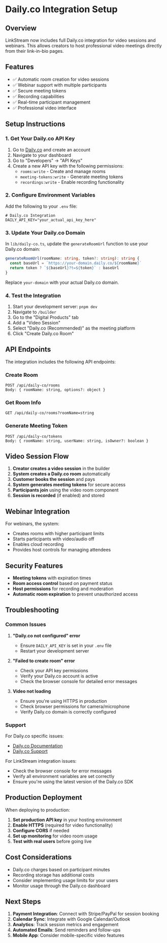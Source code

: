 # Daily.co Integration Setup

## Overview
LinkStream now includes full Daily.co integration for video sessions and webinars. This allows creators to host professional video meetings directly from their link-in-bio pages.

## Features
- ✅ Automatic room creation for video sessions
- ✅ Webinar support with multiple participants
- ✅ Secure meeting tokens
- ✅ Recording capabilities
- ✅ Real-time participant management
- ✅ Professional video interface

## Setup Instructions

### 1. Get Your Daily.co API Key

1. Go to [Daily.co](https://daily.co) and create an account
2. Navigate to your dashboard
3. Go to "Developers" → "API Keys"
4. Create a new API key with the following permissions:
   - `rooms:write` - Create and manage rooms
   - `meeting-tokens:write` - Generate meeting tokens
   - `recordings:write` - Enable recording functionality

### 2. Configure Environment Variables

Add the following to your `.env` file:

```env
# Daily.co Integration
DAILY_API_KEY="your_actual_api_key_here"
```

### 3. Update Your Daily.co Domain

In `lib/daily-co.ts`, update the `generateRoomUrl` function to use your Daily.co domain:

```typescript
generateRoomUrl(roomName: string, token?: string): string {
  const baseUrl = `https://your-domain.daily.co/${roomName}`
  return token ? `${baseUrl}?t=${token}` : baseUrl
}
```

Replace `your-domain` with your actual Daily.co domain.

### 4. Test the Integration

1. Start your development server: `pnpm dev`
2. Navigate to `/builder`
3. Go to the "Digital Products" tab
4. Add a "Video Session"
5. Select "Daily.co (Recommended)" as the meeting platform
6. Click "Create Daily.co Room"

## API Endpoints

The integration includes the following API endpoints:

### Create Room
```
POST /api/daily-co/rooms
Body: { roomName: string, options?: object }
```

### Get Room Info
```
GET /api/daily-co/rooms?roomName=string
```

### Generate Meeting Token
```
POST /api/daily-co/tokens
Body: { roomName: string, userName: string, isOwner?: boolean }
```

## Video Session Flow

1. **Creator creates a video session** in the builder
2. **System creates a Daily.co room** automatically
3. **Customer books the session** and pays
4. **System generates meeting tokens** for secure access
5. **Participants join** using the video room component
6. **Session is recorded** (if enabled) and stored

## Webinar Integration

For webinars, the system:
- Creates rooms with higher participant limits
- Starts participants with video/audio off
- Enables cloud recording
- Provides host controls for managing attendees

## Security Features

- **Meeting tokens** with expiration times
- **Room access control** based on payment status
- **Host permissions** for recording and moderation
- **Automatic room expiration** to prevent unauthorized access

## Troubleshooting

### Common Issues

1. **"Daily.co not configured" error**
   - Ensure `DAILY_API_KEY` is set in your `.env` file
   - Restart your development server

2. **"Failed to create room" error**
   - Check your API key permissions
   - Verify your Daily.co account is active
   - Check the browser console for detailed error messages

3. **Video not loading**
   - Ensure you're using HTTPS in production
   - Check browser permissions for camera/microphone
   - Verify Daily.co domain is correctly configured

### Support

For Daily.co specific issues:
- [Daily.co Documentation](https://docs.daily.co/)
- [Daily.co Support](https://daily.co/support)

For LinkStream integration issues:
- Check the browser console for error messages
- Verify all environment variables are set correctly
- Ensure you're using the latest version of the Daily.co SDK

## Production Deployment

When deploying to production:

1. **Set production API key** in your hosting environment
2. **Enable HTTPS** (required for video functionality)
3. **Configure CORS** if needed
4. **Set up monitoring** for video room usage
5. **Test with real users** before going live

## Cost Considerations

- Daily.co charges based on participant minutes
- Recording storage has additional costs
- Consider implementing usage limits for your users
- Monitor usage through the Daily.co dashboard

## Next Steps

1. **Payment Integration**: Connect with Stripe/PayPal for session booking
2. **Calendar Sync**: Integrate with Google Calendar/Outlook
3. **Analytics**: Track session metrics and engagement
4. **Automated Emails**: Send reminders and follow-ups
5. **Mobile App**: Consider mobile-specific video features 